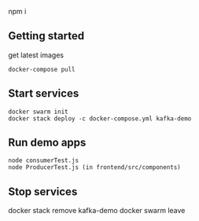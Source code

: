 npm i

## Getting started
get latest images
```
docker-compose pull 
```

## Start services
```
docker swarm init
docker stack deploy -c docker-compose.yml kafka-demo
```

## Run demo apps
```
node consumerTest.js
node ProducerTest.js (in frontend/src/components)
```

## Stop services
docker stack remove kafka-demo
docker swarm leave